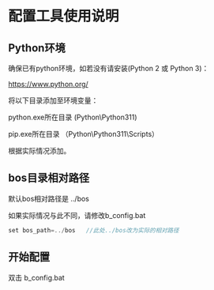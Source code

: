 # 配置工具使用说明

## Python环境

确保已有python环境，如若没有请安装(Python 2 或 Python 3)：

https://www.python.org/

将以下目录添加至环境变量：

python.exe所在目录 (Python\Python311\)

pip.exe所在目录      （Python\Python311\Scripts）

根据实际情况添加。



## bos目录相对路径

默认bos相对路径是 ../bos

如果实际情况与此不同，请修改b_config.bat

```c
set bos_path=../bos   //此处../bos改为实际的相对路径
```



## 开始配置



双击 b_config.bat